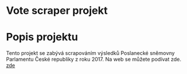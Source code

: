 # Vote scraper projekt
# Popis projektu
Tento projekt se zabývá scrapováním výsledků Poslanecké sněmovny Parlamentu České republiky z roku 2017. Na web se můžete podívat zde. [zde](https://volby.cz/pls/ps2017nss/ps3?xjazyk=CZ)
